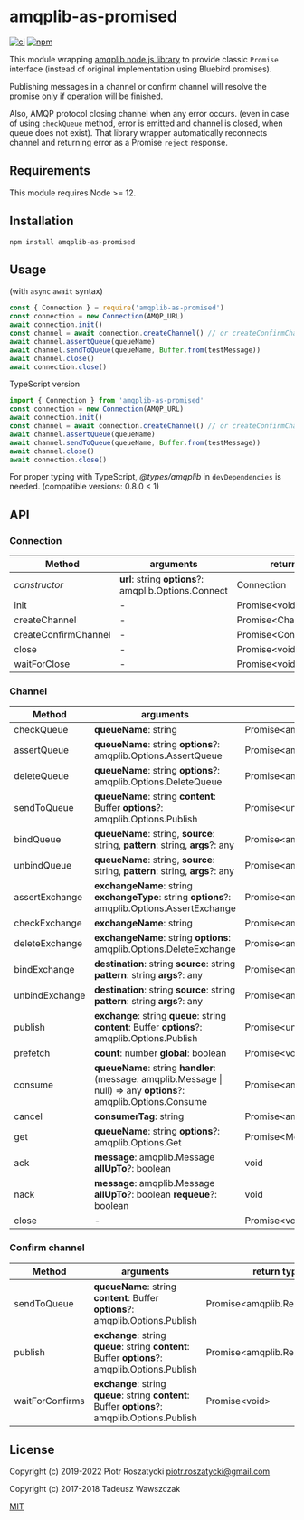 # amqplib-as-promised

[![ci](https://github.com/twawszczak/amqplib-as-promised/actions/workflows/ci.yml/badge.svg)](https://github.com/twawszczak/amqplib-as-promised/actions/workflows/ci.yml) [![npm](https://img.shields.io/npm/v/amqplib-as-promised.svg)](https://www.npmjs.com/package/amqplib-as-promised)

This module wrapping [amqplib node.js
library](http://www.squaremobius.net/amqp.node/channel_api.html) to provide
classic `Promise` interface (instead of original implementation using Bluebird
promises).

Publishing messages in a channel or confirm channel will resolve the promise
only if operation will be finished.

Also, AMQP protocol closing channel when any error occurs. (even in case of
using `checkQueue` method, error is emitted and channel is closed, when queue
does not exist). That library wrapper automatically reconnects channel and
returning error as a Promise `reject` response.

## Requirements

This module requires Node >= 12.

## Installation

```shell
npm install amqplib-as-promised
```

## Usage

(with `async` `await` syntax)

```js
const { Connection } = require('amqplib-as-promised')
const connection = new Connection(AMQP_URL)
await connection.init()
const channel = await connection.createChannel() // or createConfirmChannel
await channel.assertQueue(queueName)
await channel.sendToQueue(queueName, Buffer.from(testMessage))
await channel.close()
await connection.close()
```

TypeScript version

```ts
import { Connection } from 'amqplib-as-promised'
const connection = new Connection(AMQP_URL)
await connection.init()
const channel = await connection.createChannel() // or createConfirmChannel
await channel.assertQueue(queueName)
await channel.sendToQueue(queueName, Buffer.from(testMessage))
await channel.close()
await connection.close()
```

For proper typing with TypeScript, _@types/amqplib_ in `devDependencies` is
needed. (compatible versions: 0.8.0 < 1)

## API

<!-- markdownlint-disable MD013 -->

### Connection

| Method               | arguments                                             | return type              | notes |
| -------------------- | ----------------------------------------------------- | ------------------------ | ----- |
| _constructor_        | **url**: string **options**?: amqplib.Options.Connect | Connection               |       |
| init                 | -                                                     | Promise\<void>           |       |
| createChannel        | -                                                     | Promise\<Channel>        |       |
| createConfirmChannel | -                                                     | Promise\<ConfirmChannel> |       |
| close                | -                                                     | Promise\<void>           |       |
| waitForClose         | -                                                     | Promise\<void>           |       |

### Channel

| Method         | arguments                                                                                                          | return type                              | notes |
| -------------- | ------------------------------------------------------------------------------------------------------------------ | ---------------------------------------- | ----- |
| checkQueue     | **queueName**: string                                                                                              | Promise\<amqplib.Replies.AssertQueue>    |       |
| assertQueue    | **queueName**: string **options**?: amqplib.Options.AssertQueue                                                    | Promise\<amqplib.Replies.AssertQueue>    |       |
| deleteQueue    | **queueName**: string **options**?: amqplib.Options.DeleteQueue                                                    | Promise\<amqplib.Replies.DeleteQueue>    |       |
| sendToQueue    | **queueName**: string **content**: Buffer **options**?: amqplib.Options.Publish                                    | Promise\<unknown>                        |       |
| bindQueue      | **queueName**: string, **source**: string, **pattern**: string, **args**?: any                                     | Promise\<amqplib.Replies.Empty>          |       |
| unbindQueue    | **queueName**: string, **source**: string, **pattern**: string, **args**?: any                                     | Promise\<amqplib.Replies.Empty>          |       |
| assertExchange | **exchangeName**: string **exchangeType**: string **options**?: amqplib.Options.AssertExchange                     | Promise\<amqplib.Replies.AssertExchange> |       |
| checkExchange  | **exchangeName**: string                                                                                           | Promise\<amqplib.Replies.Empty>          |       |
| deleteExchange | **exchangeName**: string **options**: amqplib.Options.DeleteExchange                                               | Promise\<amqplib.Replies.Empty>          |       |
| bindExchange   | **destination**: string **source**: string **pattern**: string **args**?: any                                      | Promise\<amqplib.Replies.Empty>          |       |
| unbindExchange | **destination**: string **source**: string **pattern**: string **args**?: any                                      | Promise\<amqplib.Replies.Empty>          |       |
| publish        | **exchange**: string **queue**: string **content**: Buffer **options**?: amqplib.Options.Publish                   | Promise\<unknown>                        |       |
| prefetch       | **count**: number **global**: boolean                                                                              | Promise\<void>                           |       |
| consume        | **queueName**: string **handler**: (message: amqplib.Message \| null) => any **options**?: amqplib.Options.Consume | Promise\<amqplib.Replies.Consume>        |       |
| cancel         | **consumerTag**: string                                                                                            | Promise\<amqplib.Replies.Empty>          |       |
| get            | **queueName**: string **options**?: amqplib.Options.Get                                                            | Promise\<Message \| false>               |       |
| ack            | **message**: amqplib.Message **allUpTo**?: boolean                                                                 | void                                     |       |
| nack           | **message**: amqplib.Message **allUpTo**?: boolean **requeue**?: boolean                                           | void                                     |       |
| close          | -                                                                                                                  | Promise\<void>                           |       |

### Confirm channel

| Method          | arguments                                                                                        | return type                     | notes |
| --------------- | ------------------------------------------------------------------------------------------------ | ------------------------------- | ----- |
| sendToQueue     | **queueName**: string **content**: Buffer **options**?: amqplib.Options.Publish                  | Promise\<amqplib.Replies.Empty> |       |
| publish         | **exchange**: string **queue**: string **content**: Buffer **options**?: amqplib.Options.Publish | Promise\<amqplib.Replies.Empty> |       |
| waitForConfirms | **exchange**: string **queue**: string **content**: Buffer **options**?: amqplib.Options.Publish | Promise\<void>                  |       |

<!-- markdownlint-enable MD013 -->

## License

Copyright (c) 2019-2022 Piotr Roszatycki <piotr.roszatycki@gmail.com>

Copyright (c) 2017-2018 Tadeusz Wawszczak

[MIT](https://opensource.org/licenses/MIT)
